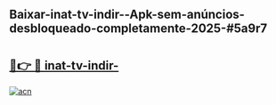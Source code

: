 ## Baixar-inat-tv-indir--Apk-sem-anúncios-desbloqueado-completamente-2025-#5a9r7

# <h2><a href="https://ainizakaria.my?title=inat-tv-indir-&ref=22M">🔗👉 🔴 inat-tv-indir-</a></h2>

[![acn](https://github.com/user-attachments/assets/0f9c940e-d8b0-45ae-aac7-cd30a18b3e1c)](https://ainizakaria.my?title=inat-tv-indir-&ref=22M)

